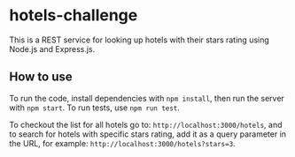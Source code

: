 # hotels-challenge
This is a REST service for looking up hotels with their stars rating using Node.js and Express.js.

## How to use
To run the code, install dependencies with `npm install`, then run the server with `npm start`. To run tests, use `npm run test`.

To checkout the list for all hotels go to: `http://localhost:3000/hotels`, and to search for hotels with specific stars rating, add it as a query parameter in the URL, 
for example: `http://localhost:3000/hotels?stars=3`.

